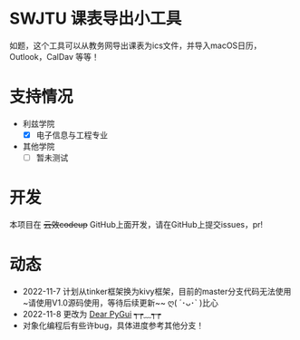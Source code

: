 # SWJTU 课表导出小工具

如题，这个工具可以从教务网导出课表为ics文件，并导入macOS日历，Outlook，CalDav 等等！

# 支持情况

- 利兹学院
  - [x] 电子信息与工程专业
- 其他学院
  - [ ] 暂未测试  

# 开发
本项目在 ~~云效codeup~~ GitHub上面开发，请在GitHub上提交issues，pr!

# 动态
- 2022-11-7 计划从tinker框架换为kivy框架，目前的master分支代码无法使用~请使用V1.0源码使用，等待后续更新~~ ღ( ´･ᴗ･` )比心
- 2022-11-8 更改为  [Dear PyGui](https://dearpygui.readthedocs.io/) ┭┮﹏┭┮
- 对象化编程后有些许bug，具体进度参考其他分支！